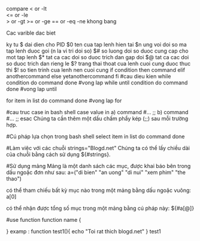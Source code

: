 compare
    <  or -lt    
    <= or -le    
    >  or -gt
    >= or -ge
    == or -eq
    -ne     khong bang

Cac varible dac biet 

ky tu $ dai dien cho PID
    $0  ten cua tap lenh hien tai
    $n ung voi doi so ma tap lenh duoc goi (n la vi tri doi so)
    $# so luong doi so duoc cung cap cho mot tap lenh
    $* tat ca cac doi so duoc trich dan gap doi
    $@ tat ca cac doi so duoc trich dan rieng le
    $? trang thai thoat cua lenh cuoi cung duoc thuc thi
    $! so tien trinh cua lenh nen cuoi cung
if condition
then
  command
elif
  anothercommand
else
  yetanothercommand
fi 
#cau dieu kien
while condition
do
  command
done
#vong lap while
until condition
do
  command
done
#vong lap until   

for item in list
do
  command
done
#vong lap for

#cau truc case in bash shell
case value in
  a)
    command
    #...
    ;;
  b)
    command
    #...
    ;;
esac
Chúng ta cần thêm một dấu chấm phẩy kép (;;) sau mỗi trường hợp.

#Cú pháp lựa chọn trong bash shell
select item in list
do
  command
done

#Làm việc với các chuỗi
strings="Blogd.net"
Chúng ta có thể lấy chiều dài của chuỗi bằng cách sử dụng ${#strings}.

#Sử dụng mảng
Mảng là một danh sách các mục, được khai báo bên trong dấu ngoặc đơn như sau:
a=("di bien" "an uong" "di nui" "xem phim" "the thao")

có thể tham chiếu bất kỳ mục nào trong một mảng bằng dấu ngoặc vuông:
a[0]

có thể nhận được tổng số mục trong một mảng bằng cú pháp này:
${#a[@]}

#use function
function name {

}
examp : 
function test1(){
echo "Toi rat thich blogd.net"
}
test1
